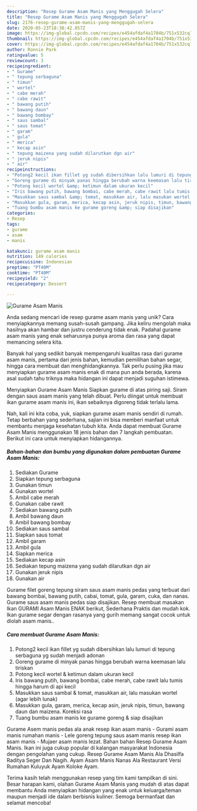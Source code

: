 ```yaml
---
description: "Resep Gurame Asam Manis yang Menggugah Selera"
title: "Resep Gurame Asam Manis yang Menggugah Selera"
slug: 2176-resep-gurame-asam-manis-yang-menggugah-selera
date: 2020-05-23T18:38:42.857Z
image: https://img-global.cpcdn.com/recipes/e454afdaf4a1704b/751x532cq70/gurame-asam-manis-foto-resep-utama.jpg
thumbnail: https://img-global.cpcdn.com/recipes/e454afdaf4a1704b/751x532cq70/gurame-asam-manis-foto-resep-utama.jpg
cover: https://img-global.cpcdn.com/recipes/e454afdaf4a1704b/751x532cq70/gurame-asam-manis-foto-resep-utama.jpg
author: Ronnie Park
ratingvalue: 5
reviewcount: 3
recipeingredient:
- " Gurame"
- " tepung serbaguna"
- " timun"
- " wortel"
- " cabe merah"
- " cabe rawit"
- " bawang putih"
- " bawang daun"
- " bawang bombay"
- " saus sambal"
- " saus tomat"
- " garam"
- " gula"
- " merica"
- " kecap asin"
- " tepung maizena yang sudah dilarutkan dgn air"
- " jeruk nipis"
- " air"
recipeinstructions:
- "Potong2 kecil ikan fillet yg sudah dibersihkan lalu lumuri di tepung serbaguna yg sudah menjadi adonan"
- "Goreng gurame di minyak panas hingga berubah warna keemasan lalu tiriskan"
- "Potong kecil wortel &amp; ketimun dalam ukuran kecil"
- "Iris bawang putih, bawang bombai, cabe merah, cabe rawit lalu tumis hingga harum di api kecil"
- "Masukkan saus sambal &amp; tomat, masukkan air, lalu masukan wortel (agar lebih lunak)"
- "Masukkan gula, garam, merica, kecap asin, jeruk nipis, timun, bawang daun dan maizena. Koreksi rasa"
- "Tuang bumbu asam manis ke gurame goreng &amp; siap disajikan"
categories:
- Resep
tags:
- gurame
- asam
- manis

katakunci: gurame asam manis 
nutrition: 149 calories
recipecuisine: Indonesian
preptime: "PT40M"
cooktime: "PT40M"
recipeyield: "2"
recipecategory: Dessert

---
```



![Gurame Asam Manis](https://img-global.cpcdn.com/recipes/e454afdaf4a1704b/751x532cq70/gurame-asam-manis-foto-resep-utama.jpg)

Anda sedang mencari ide resep gurame asam manis yang unik? Cara menyiapkannya memang susah-susah gampang. Jika keliru mengolah maka hasilnya akan hambar dan justru cenderung tidak enak. Padahal gurame asam manis yang enak seharusnya punya aroma dan rasa yang dapat memancing selera kita.

Banyak hal yang sedikit banyak mempengaruhi kualitas rasa dari gurame asam manis, pertama dari jenis bahan, kemudian pemilihan bahan segar, hingga cara membuat dan menghidangkannya. Tak perlu pusing jika mau menyiapkan gurame asam manis enak di mana pun anda berada, karena asal sudah tahu triknya maka hidangan ini dapat menjadi suguhan istimewa.

Menyiapkan Gurame Asam Manis Siapkan gurame di atas piring saji. Siram dengan saus asam manis yang telah dibuat. Perlu diingat untuk membuat ikan gurame asam manis ini, ikan sebaiknya digoreng tidak terlalu lama.


Nah, kali ini kita coba, yuk, siapkan gurame asam manis sendiri di rumah. Tetap berbahan yang sederhana, sajian ini bisa memberi manfaat untuk membantu menjaga kesehatan tubuh kita. Anda dapat membuat Gurame Asam Manis menggunakan 18 jenis bahan dan 7 langkah pembuatan. Berikut ini cara untuk menyiapkan hidangannya.

<!--inarticleads1-->

##### Bahan-bahan dan bumbu yang digunakan dalam pembuatan Gurame Asam Manis:

1. Sediakan  Gurame
1. Siapkan  tepung serbaguna
1. Gunakan  timun
1. Gunakan  wortel
1. Ambil  cabe merah
1. Gunakan  cabe rawit
1. Sediakan  bawang putih
1. Ambil  bawang daun
1. Ambil  bawang bombay
1. Sediakan  saus sambal
1. Siapkan  saus tomat
1. Ambil  garam
1. Ambil  gula
1. Siapkan  merica
1. Sediakan  kecap asin
1. Sediakan  tepung maizena yang sudah dilarutkan dgn air
1. Gunakan  jeruk nipis
1. Gunakan  air


Gurame filet goreng tepung siram saus asam manis pedas yang terbuat dari bawang bombai, bawang putih, cabai, tomat, gula, garam, cuka, dan nanas. Gurame saus asam manis pedas siap disajikan. Resep membuat masakan Ikan GURAMI Asam Manis ENAK berikut, Sederhana Praktis dan mudah kok. Ikan gurame segar dengan rasanya yang gurih memang sangat cocok untuk diolah asam manis.. 

<!--inarticleads2-->

##### Cara membuat Gurame Asam Manis:

1. Potong2 kecil ikan fillet yg sudah dibersihkan lalu lumuri di tepung serbaguna yg sudah menjadi adonan
1. Goreng gurame di minyak panas hingga berubah warna keemasan lalu tiriskan
1. Potong kecil wortel &amp; ketimun dalam ukuran kecil
1. Iris bawang putih, bawang bombai, cabe merah, cabe rawit lalu tumis hingga harum di api kecil
1. Masukkan saus sambal &amp; tomat, masukkan air, lalu masukan wortel (agar lebih lunak)
1. Masukkan gula, garam, merica, kecap asin, jeruk nipis, timun, bawang daun dan maizena. Koreksi rasa
1. Tuang bumbu asam manis ke gurame goreng &amp; siap disajikan


Gurame Asem manis pedas ala anak resep ikan asam manis - Gurami asam manis rumahan manis - Lele goreng tepung saus asam manis resep ikan asam manis - Mujaer asam manis lezat. Bahan bahan Resep Gurame Asam Manis. Ikan ini juga cukup popular di kalangan masyarakat Indonesia dengan pengolahan yang cukup. Resep Gurame Asam Manis Ala Dhasilfa Raditya Seger Dan Nagih. Ayam Asam Manis Nanas Ala Restaurant Versi Rumahan Kuluyuk Ayam Koloke Ayam. 

Terima kasih telah menggunakan resep yang tim kami tampilkan di sini. Besar harapan kami, olahan Gurame Asam Manis yang mudah di atas dapat membantu Anda menyiapkan hidangan yang enak untuk keluarga/teman maupun menjadi ide dalam berbisnis kuliner. Semoga bermanfaat dan selamat mencoba!
